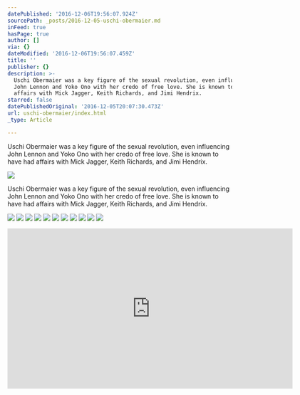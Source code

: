 ```yaml
---
datePublished: '2016-12-06T19:56:07.924Z'
sourcePath: _posts/2016-12-05-uschi-obermaier.md
inFeed: true
hasPage: true
author: []
via: {}
dateModified: '2016-12-06T19:56:07.459Z'
title: ''
publisher: {}
description: >-
  Uschi Obermaier was a key figure of the sexual revolution, even influencing
  John Lennon and Yoko Ono with her credo of free love. She is known to have had
  affairs with Mick Jagger, Keith Richards, and Jimi Hendrix.
starred: false
datePublishedOriginal: '2016-12-05T20:07:30.473Z'
url: uschi-obermaier/index.html
_type: Article

---
```

Uschi Obermaier was a key figure of the sexual revolution, even influencing John Lennon and Yoko Ono with her credo of free love. She is known to have had affairs with Mick Jagger, Keith Richards, and Jimi Hendrix.

<article style=""><img src="https://imgflo.herokuapp.com/graph/2b2431f8e7ba7b0/a1dc77bb7dc175427cfef28632cefab4/noop.jpg?input=http%3A%2F%2Fwww.formidablemag.com%2Fwp-content%2Fuploads%2F2014%2F11%2F52_1_uschi-obermeier-teen.jpg" /><p>Uschi Obermaier was a key figure of the sexual revolution, even influencing John Lennon and Yoko Ono with her credo of free love. She is known to have had affairs with Mick Jagger, Keith Richards, and Jimi Hendrix.</p></article>

![](https://the-grid-user-content.s3-us-west-2.amazonaws.com/52adf295-a384-4006-9637-fb3b78b2bd95.jpg)
![](https://the-grid-user-content.s3-us-west-2.amazonaws.com/f7645e3d-ea3d-452c-80bc-2a9b4ea4bbed.jpg)
![](https://the-grid-user-content.s3-us-west-2.amazonaws.com/a7bef7a8-7f71-4bf4-b286-82d4caaa1327.jpg)
![](https://the-grid-user-content.s3-us-west-2.amazonaws.com/38fcf4f8-1abb-4bb2-a80c-73b5ef0fa144.jpg)
![](https://the-grid-user-content.s3-us-west-2.amazonaws.com/484000b3-7775-44d3-8ba9-b5a3e873e575.jpg)
![](https://the-grid-user-content.s3-us-west-2.amazonaws.com/d11db6e1-3e0c-4ed5-8b64-5cc5b9d999b5.jpg)
![](https://the-grid-user-content.s3-us-west-2.amazonaws.com/a504b94b-4ce6-42d8-85bb-13cbc2791d31.jpg)
![](https://the-grid-user-content.s3-us-west-2.amazonaws.com/08f2c81e-44da-499a-bad7-cf8022acff73.jpg)
![](https://the-grid-user-content.s3-us-west-2.amazonaws.com/2cad00c4-f070-44e8-b330-ba9de3876c6c.jpg)
![](https://the-grid-user-content.s3-us-west-2.amazonaws.com/12ca4aaa-5ed1-4da4-a027-2d64f0588c13.jpg)
![](https://the-grid-user-content.s3-us-west-2.amazonaws.com/a172d683-6717-439d-8f90-75fe1b0245a3.jpg)

<iframe src="https://cdn.embedly.com/widgets/media.html?src=https%3A%2F%2Fwww.youtube.com%2Fembed%2F4p6p1-R1oaE%3Ffeature%3Doembed&amp;url=http%3A%2F%2Fwww.youtube.com%2Fwatch%3Fv%3D4p6p1-R1oaE&amp;image=https%3A%2F%2Fi.ytimg.com%2Fvi%2F4p6p1-R1oaE%2Fhqdefault.jpg&amp;key=b7d04c9b404c499eba89ee7072e1c4f7&amp;type=text%2Fhtml&amp;schema=youtube" width="640" height="360" scrolling="no" frameborder="0" allowfullscreen="" style=""></iframe>